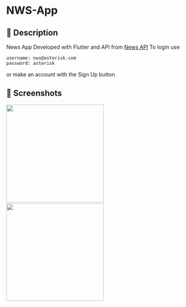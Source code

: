 # NWS-App

## :scroll: Description
News App Developed with Flutter and API from [News API](https://newsapi.org) 
To login use
```
username: nws@asterisk.com
password: asterisk
```
or make an account with the Sign Up button
## :camera_flash: Screenshots
<img src="/results/screenshot_1.png" width="260">&emsp;<img src="/results/screenshot_2.png" width="260">
